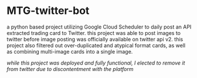 # MTG-twitter-bot
a python based project utilizing Google Cloud Scheduler to daily post an API extracted trading card to Twitter.
this project was able to post images to twitter before image posting was officially available on twitter api v2. 
this project also filtered out over-duplicated and atypical format cards, as well as combining multi-image cards into a single image.

*while this project was deployed and fully functional, I elected to remove it from twitter due to discontentment with the platform*
